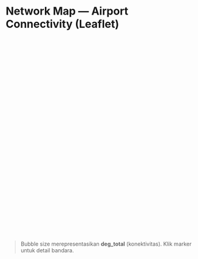 # Network Map — Airport Connectivity (Leaflet)

<div id="map" style="height:520px; min-height:520px; width:100%; border-radius:8px; overflow:hidden;"></div>

<link rel="stylesheet" href="https://unpkg.com/leaflet@1.9.4/dist/leaflet.css"/>
<script src="https://unpkg.com/leaflet@1.9.4/dist/leaflet.js"></script>

<script>
function siteRoot(){
  const parts = location.pathname.split('/').filter(Boolean);
  return parts.length ? '/' + parts[0] + '/' : '/';
}
const map = L.map('map').setView([25.25, 55.3], 3);
L.tileLayer('https://{s}.tile.openstreetmap.org/{z}/{x}/{y}.png', {
  maxZoom: 8, attribution: '&copy; OpenStreetMap'
}).addTo(map);
setTimeout(()=>map.invalidateSize(), 150);

fetch(siteRoot() + 'assets/airports.geojson')
  .then(r => r.json())
  .then(geo => {
    const layer = L.geoJSON(geo, {
      pointToLayer: (feat, latlng) => {
        const deg = (+feat.properties.deg_total) || 0;
        const r = Math.max(3, Math.sqrt(deg));
        return L.circleMarker(latlng, {
          radius: r, weight: 1, color: '#1565c0', fillColor: '#42a5f5', fillOpacity: 0.6
        });
      },
      onEachFeature: (feat, l) => {
        const p = feat.properties || {};
        l.bindPopup(`<b>${p.iata || ''} — ${p.name || ''}</b><br/>
          ${p.city || ''}, ${p.country || ''}<br/>
          deg_total: <b>${p.deg_total || 0}</b>`);
      }
    }).addTo(map);
    map.fitBounds(layer.getBounds(), {padding:[20,20]});
  })
  .catch(err => { console.error(err); document.getElementById('map').innerHTML = "<em>Data not available.</em>"; });
</script>

> Bubble size merepresentasikan **deg_total** (konektivitas). Klik marker untuk detail bandara.
